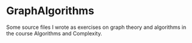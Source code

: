 # GraphAlgorithms
Some source files I wrote as exercises on graph theory and algorithms in the course Algorithms and Complexity.
